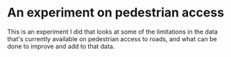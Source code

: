 # An experiment on pedestrian access

This is an experiment I did that looks at some of the limitations in the data that's currently available on pedestrian access to roads, and what can be done to improve and add to that data.
